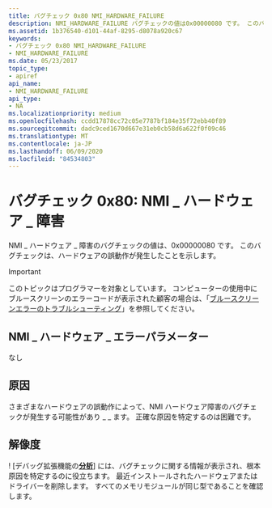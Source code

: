 ```yaml
---
title: バグチェック 0x80 NMI_HARDWARE_FAILURE
description: NMI_HARDWARE_FAILURE バグチェックの値は0x00000080 です。 このバグチェックは、ハードウェアの誤動作が発生したことを示します。
ms.assetid: 1b376540-d101-44af-8295-d8078a920c67
keywords:
- バグチェック 0x80 NMI_HARDWARE_FAILURE
- NMI_HARDWARE_FAILURE
ms.date: 05/23/2017
topic_type:
- apiref
api_name:
- NMI_HARDWARE_FAILURE
api_type:
- NA
ms.localizationpriority: medium
ms.openlocfilehash: ccdd17878cc72c05e7787bf184e35f72ebb40f89
ms.sourcegitcommit: dadc9ced1670d667e31eb0cb58d6a622f0f09c46
ms.translationtype: MT
ms.contentlocale: ja-JP
ms.lasthandoff: 06/09/2020
ms.locfileid: "84534803"
---
```

# <a name="bug-check-0x80-nmi_hardware_failure"></a>バグチェック 0x80: NMI \_ ハードウェア \_ 障害


NMI \_ ハードウェア \_ 障害のバグチェックの値は、0x00000080 です。 このバグチェックは、ハードウェアの誤動作が発生したことを示します。

> [!IMPORTANT]
> このトピックはプログラマーを対象としています。 コンピューターの使用中にブルースクリーンのエラーコードが表示された顧客の場合は、「[ブルースクリーンエラーのトラブルシューティング](https://www.windows.com/stopcode)」を参照してください。


## <a name="nmi_hardware_failure-parameters"></a>NMI \_ ハードウェア \_ エラーパラメーター


なし

<a name="cause"></a>原因
-----

さまざまなハードウェアの誤動作によって、NMI ハードウェア障害のバグチェックが発生する可能性があり \_ \_ ます。 正確な原因を特定するのは困難です。

<a name="resolution"></a>解像度
----------

! [デバッグ拡張機能の[**分析**](-analyze.md)] には、バグチェックに関する情報が表示され、根本原因を特定するのに役立ちます。 最近インストールされたハードウェアまたはドライバーを削除します。 すべてのメモリモジュールが同じ型であることを確認します。

 

 




